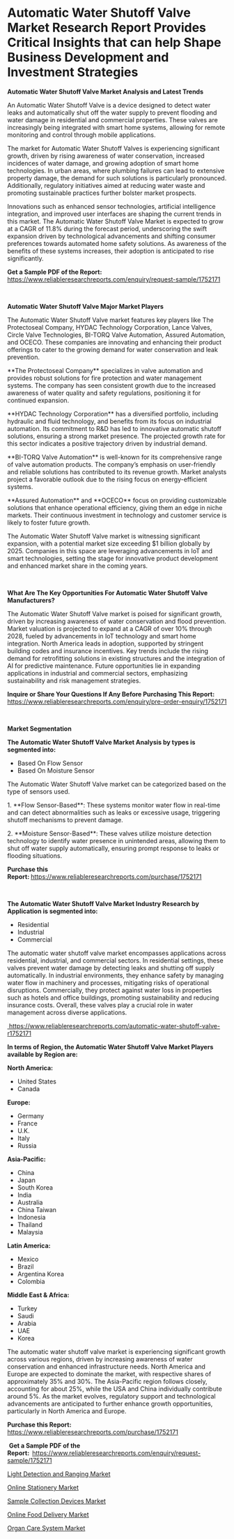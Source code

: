 <p><h1>Automatic Water Shutoff Valve Market Research Report Provides Critical Insights that can help Shape Business Development and Investment Strategies</h1></p><p><strong>Automatic Water Shutoff Valve Market Analysis and Latest Trends</strong></p>
<p><p>An Automatic Water Shutoff Valve is a device designed to detect water leaks and automatically shut off the water supply to prevent flooding and water damage in residential and commercial properties. These valves are increasingly being integrated with smart home systems, allowing for remote monitoring and control through mobile applications.</p><p>The market for Automatic Water Shutoff Valves is experiencing significant growth, driven by rising awareness of water conservation, increased incidences of water damage, and growing adoption of smart home technologies. In urban areas, where plumbing failures can lead to extensive property damage, the demand for such solutions is particularly pronounced. Additionally, regulatory initiatives aimed at reducing water waste and promoting sustainable practices further bolster market prospects.</p><p>Innovations such as enhanced sensor technologies, artificial intelligence integration, and improved user interfaces are shaping the current trends in this market. The Automatic Water Shutoff Valve Market is expected to grow at a CAGR of 11.8% during the forecast period, underscoring the swift expansion driven by technological advancements and shifting consumer preferences towards automated home safety solutions. As awareness of the benefits of these systems increases, their adoption is anticipated to rise significantly.</p></p>
<p><strong>Get a Sample PDF of the Report:&nbsp;</strong> <a href="https://www.reliableresearchreports.com/enquiry/request-sample/1752171?utm_campaign=8&utm_medium=2&utm_source=Github&utm_content=ia&utm_term=06032025&utm_id=automatic-water-shutoff-valve">https://www.reliableresearchreports.com/enquiry/request-sample/1752171</a></p>
<p>&nbsp;</p>
<p><strong>Automatic Water Shutoff Valve Major Market Players</strong></p>
<p><p>The Automatic Water Shutoff Valve market features key players like The Protectoseal Company, HYDAC Technology Corporation, Lance Valves, Circle Valve Technologies, BI-TORQ Valve Automation, Assured Automation, and OCECO. These companies are innovating and enhancing their product offerings to cater to the growing demand for water conservation and leak prevention.</p><p>**The Protectoseal Company** specializes in valve automation and provides robust solutions for fire protection and water management systems. The company has seen consistent growth due to the increased awareness of water quality and safety regulations, positioning it for continued expansion.</p><p>**HYDAC Technology Corporation** has a diversified portfolio, including hydraulic and fluid technology, and benefits from its focus on industrial automation. Its commitment to R&D has led to innovative automatic shutoff solutions, ensuring a strong market presence. The projected growth rate for this sector indicates a positive trajectory driven by industrial demand.</p><p>**BI-TORQ Valve Automation** is well-known for its comprehensive range of valve automation products. The company’s emphasis on user-friendly and reliable solutions has contributed to its revenue growth. Market analysts project a favorable outlook due to the rising focus on energy-efficient systems.</p><p>**Assured Automation** and **OCECO** focus on providing customizable solutions that enhance operational efficiency, giving them an edge in niche markets. Their continuous investment in technology and customer service is likely to foster future growth.</p><p>The Automatic Water Shutoff Valve market is witnessing significant expansion, with a potential market size exceeding $1 billion globally by 2025. Companies in this space are leveraging advancements in IoT and smart technologies, setting the stage for innovative product development and enhanced market share in the coming years.</p></p>
<p>&nbsp;</p>
<p><strong>What Are The Key Opportunities For Automatic Water Shutoff Valve Manufacturers?</strong></p>
<p><p>The Automatic Water Shutoff Valve market is poised for significant growth, driven by increasing awareness of water conservation and flood prevention. Market valuation is projected to expand at a CAGR of over 10% through 2028, fueled by advancements in IoT technology and smart home integration. North America leads in adoption, supported by stringent building codes and insurance incentives. Key trends include the rising demand for retrofitting solutions in existing structures and the integration of AI for predictive maintenance. Future opportunities lie in expanding applications in industrial and commercial sectors, emphasizing sustainability and risk management strategies.</p></p>
<p><strong>Inquire or Share Your Questions If Any Before Purchasing This Report:</strong> <a href="https://www.reliableresearchreports.com/enquiry/pre-order-enquiry/1752171?utm_campaign=8&utm_medium=2&utm_source=Github&utm_content=ia&utm_term=06032025&utm_id=automatic-water-shutoff-valve">https://www.reliableresearchreports.com/enquiry/pre-order-enquiry/1752171</a></p>
<p>&nbsp;</p>
<p><strong>Market Segmentation</strong></p>
<p><strong>The Automatic Water Shutoff Valve Market Analysis by types is segmented into:</strong></p>
<p><ul><li>Based On Flow Sensor</li><li>Based On Moisture Sensor</li></ul></p>
<p><p>The Automatic Water Shutoff Valve market can be categorized based on the type of sensors used. </p><p>1. **Flow Sensor-Based**: These systems monitor water flow in real-time and can detect abnormalities such as leaks or excessive usage, triggering shutoff mechanisms to prevent damage. </p><p>2. **Moisture Sensor-Based**: These valves utilize moisture detection technology to identify water presence in unintended areas, allowing them to shut off water supply automatically, ensuring prompt response to leaks or flooding situations.</p></p>
<p><strong>Purchase this Report:&nbsp;</strong><a href="https://www.reliableresearchreports.com/purchase/1752171?utm_campaign=8&utm_medium=2&utm_source=Github&utm_content=ia&utm_term=06032025&utm_id=automatic-water-shutoff-valve">https://www.reliableresearchreports.com/purchase/1752171</a></p>
<p>&nbsp;</p>
<p><strong>The Automatic Water Shutoff Valve Market Industry Research by Application is segmented into:</strong></p>
<p><ul><li>Residential</li><li>Industrial</li><li>Commercial</li></ul></p>
<p><p>The automatic water shutoff valve market encompasses applications across residential, industrial, and commercial sectors. In residential settings, these valves prevent water damage by detecting leaks and shutting off supply automatically. In industrial environments, they enhance safety by managing water flow in machinery and processes, mitigating risks of operational disruptions. Commercially, they protect against water loss in properties such as hotels and office buildings, promoting sustainability and reducing insurance costs. Overall, these valves play a crucial role in water management across diverse applications.</p></p>
<p><a href="https://www.reliableresearchreports.com/automatic-water-shutoff-valve-r1752171?utm_campaign=8&utm_medium=2&utm_source=Github&utm_content=ia&utm_term=06032025&utm_id=automatic-water-shutoff-valve">&nbsp;https://www.reliableresearchreports.com/automatic-water-shutoff-valve-r1752171</a></p>
<p><strong>In terms of Region, the Automatic Water Shutoff Valve Market Players available by Region are:</strong></p>
<p>
    <p> <strong> North America: </strong>
        <ul>
            <li>United States</li>
            <li>Canada</li>
        </ul>
        </p> 
    <p> <strong> Europe: </strong>
        <ul>
            <li>Germany</li>
            <li>France</li>
            <li>U.K.</li>
            <li>Italy</li>
            <li>Russia</li>
        </ul>
        </p> 
    <p> <strong> Asia-Pacific: </strong>
        <ul>
            <li>China</li>
            <li>Japan</li>
            <li>South Korea</li>
            <li>India</li>
            <li>Australia</li>
            <li>China Taiwan</li>
            <li>Indonesia</li>
            <li>Thailand</li>
            <li>Malaysia</li>
        </ul>
        </p> 
    <p> <strong> Latin America: </strong>
        <ul>
            <li>Mexico</li>
            <li>Brazil</li>
            <li>Argentina Korea</li>
            <li>Colombia</li>
        </ul>
        </p> 
    <p> <strong> Middle East & Africa: </strong>
        <ul>
            <li>Turkey</li>
            <li>Saudi</li>
            <li>Arabia</li>
            <li>UAE</li>
            <li>Korea</li>
        </ul>
    </p>
    </p>
<p><p>The automatic water shutoff valve market is experiencing significant growth across various regions, driven by increasing awareness of water conservation and enhanced infrastructure needs. North America and Europe are expected to dominate the market, with respective shares of approximately 35% and 30%. The Asia-Pacific region follows closely, accounting for about 25%, while the USA and China individually contribute around 5%. As the market evolves, regulatory support and technological advancements are anticipated to further enhance growth opportunities, particularly in North America and Europe.</p></p>
<p><strong>Purchase this Report: </strong><a href="https://www.reliableresearchreports.com/purchase/1752171?utm_campaign=8&utm_medium=2&utm_source=Github&utm_content=ia&utm_term=06032025&utm_id=automatic-water-shutoff-valve">https://www.reliableresearchreports.com/purchase/1752171</a></p>
<p>&nbsp;<strong>Get a Sample PDF of the Report:&nbsp;&nbsp;</strong><a href="https://www.reliableresearchreports.com/enquiry/request-sample/1752171?utm_campaign=8&utm_medium=2&utm_source=Github&utm_content=ia&utm_term=06032025&utm_id=automatic-water-shutoff-valve">https://www.reliableresearchreports.com/enquiry/request-sample/1752171</a></p>
<p><strong></strong></p>
<p><p><a href="https://github.com/fraryatena85/Market-Research-Report-List-1/blob/main/light-detection-and-ranging-market.md?utm_campaign=8&utm_medium=2&utm_source=Github&utm_content=ia&utm_term=06032025&utm_id=automatic-water-shutoff-valve">Light Detection and Ranging Market</a></p><p><a href="https://github.com/vigatoimrene04/Market-Research-Report-List-1/blob/main/online-stationery-market.md?utm_campaign=8&utm_medium=2&utm_source=Github&utm_content=ia&utm_term=06032025&utm_id=automatic-water-shutoff-valve">Online Stationery Market</a></p><p><a href="https://github.com/wyettillesr4/Market-Research-Report-List-1/blob/main/sample-collection-devices-market.md?utm_campaign=8&utm_medium=2&utm_source=Github&utm_content=ia&utm_term=06032025&utm_id=automatic-water-shutoff-valve">Sample Collection Devices Market</a></p><p><a href="https://github.com/bufkamaiahi7/Market-Research-Report-List-1/blob/main/online-food-delivery-market.md?utm_campaign=8&utm_medium=2&utm_source=Github&utm_content=ia&utm_term=06032025&utm_id=automatic-water-shutoff-valve">Online Food Delivery Market</a></p><p><a href="https://github.com/gasiorgary79/Market-Research-Report-List-1/blob/main/organ-care-system-market.md?utm_campaign=8&utm_medium=2&utm_source=Github&utm_content=ia&utm_term=06032025&utm_id=automatic-water-shutoff-valve">Organ Care System Market</a></p></p>